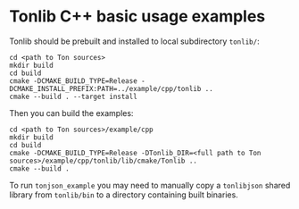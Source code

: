 # Tonlib C++ basic usage examples

Tonlib should be prebuilt and installed to local subdirectory `tonlib/`:
```
cd <path to Ton sources>
mkdir build
cd build
cmake -DCMAKE_BUILD_TYPE=Release -DCMAKE_INSTALL_PREFIX:PATH=../example/cpp/tonlib ..
cmake --build . --target install
```

Then you can build the examples:
```
cd <path to Ton sources>/example/cpp
mkdir build
cd build
cmake -DCMAKE_BUILD_TYPE=Release -DTonlib_DIR=<full path to Ton sources>/example/cpp/tonlib/lib/cmake/Tonlib ..
cmake --build .
```

To run `tonjson_example` you may need to manually copy a `tonlibjson` shared library from `tonlib/bin` to a directory containing built binaries.
